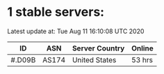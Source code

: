 # 1 stable servers:

Latest update at: Tue Aug 11 16:10:08 UTC 2020

| ID | ASN | Server Country | Online |
| -- | --- | -------------- | ------ |
| #.D09B | AS174 | United States | 53 hrs |

